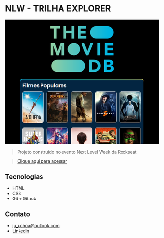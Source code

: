 # NLW - TRILHA EXPLORER

![preview](./.github/preview.png)

> Projeto construído no evento Next Level Week da Rockseat

> [Clique aqui para acessar](https://juliaauchoa.github.io/nlw-trilhaexplorer)

## Tecnologias
- HTML
- CSS
- Git e Github

## Contato
- ju_uchoa@outlook.com
- [Linkedin](https://www.linkedin.com/in/julia-uchoa-852340149/)